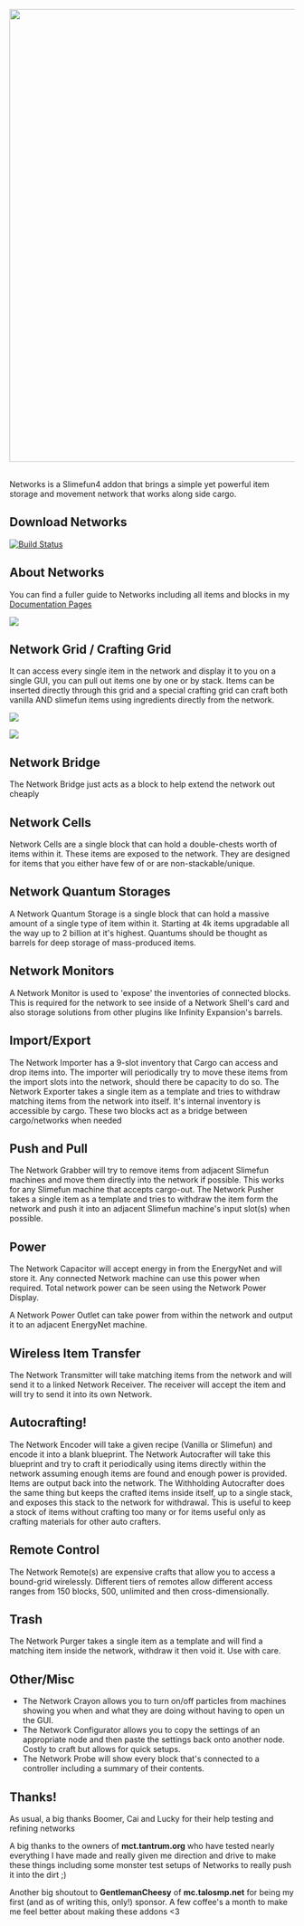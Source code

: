 <p align="center">
<img width="800" src="https://github.com/Sefiraat/Networks/blob/master/images/logo/logo.svg"><br><br>
</p>

Networks is a Slimefun4 addon that brings a simple yet powerful item storage and movement network that works along side
cargo.

## Download Networks

[![Build Status](https://thebusybiscuit.github.io/builds/Sefiraat/Networks/master/badge.svg)](https://thebusybiscuit.github.io/builds/Sefiraat/Networks/master)

## About Networks

You can find a fuller guide to Networks including all items and blocks in
my [Documentation Pages](https://sefiraat.gitbook.io/docs/)

![](https://github.com/Sefiraat/Networks/blob/master/images/wiki/setup.png?raw=true)

## Network Grid / Crafting Grid

It can access every single item in the network and display it to you on a single GUI, you can pull out items one by one
or by stack. Items can be inserted directly through this grid and a special crafting grid can craft both vanilla AND
slimefun items using ingredients directly from the network.

![](https://github.com/Sefiraat/Networks/blob/master/images/wiki/grid.png?raw=true)

![](https://github.com/Sefiraat/Networks/blob/master/images/wiki/grid_crafting.png?raw=true)

## Network Bridge

The Network Bridge just acts as a block to help extend the network out cheaply

## Network Cells

Network Cells are a single block that can hold a double-chests worth of items within it. These items are exposed to the
network. They are designed for items that you either have few of or are non-stackable/unique.

## Network Quantum Storages

A Network Quantum Storage is a single block that can hold a massive amount of a single type of item within it. Starting
at 4k items upgradable all the way up to 2 billion at it's highest. Quantums should be thought as barrels for deep
storage of mass-produced items.

## Network Monitors

A Network Monitor is used to 'expose' the inventories of connected blocks. This is required for the network to see
inside of a Network Shell's card and also storage solutions from other plugins like Infinity Expansion's barrels.

## Import/Export

The Network Importer has a 9-slot inventory that Cargo can access and drop items into. The importer will periodically
try to move these items from the import slots into the network, should there be capacity to do so. The Network Exporter
takes a single item as a template and tries to withdraw matching items from the network into itself. It's internal
inventory is accessible by cargo. These two blocks act as a bridge between cargo/networks when needed

## Push and Pull

The Network Grabber will try to remove items from adjacent Slimefun machines and move them directly into the network if
possible. This works for any Slimefun machine that accepts cargo-out. The Network Pusher takes a single item as a
template and tries to withdraw the item form the network and push it into an adjacent Slimefun machine's input slot(s)
when possible.

## Power

The Network Capacitor will accept energy in from the EnergyNet and will store it. Any connected Network machine can use
this power when required. Total network power can be seen using the Network Power Display.

A Network Power Outlet can take power from within the network and output it to an adjacent EnergyNet machine.

## Wireless Item Transfer

The Network Transmitter will take matching items from the network and will send it to a linked Network Receiver. The
receiver will accept the item and will try to send it into its own Network.

## Autocrafting!

The Network Encoder will take a given recipe (Vanilla or Slimefun) and encode it into a blank blueprint. The Network
Autocrafter will take this blueprint and try to craft it periodically using items directly within the network assuming
enough items are found and enough power is provided. Items are output back into the network. The Withholding Autocrafter
does the same thing but keeps the crafted items inside itself, up to a single stack, and exposes this stack to the
network for withdrawal. This is useful to keep a stock of items without crafting too many or for items useful only as
crafting materials for other auto crafters.

## Remote Control

The Network Remote(s) are expensive crafts that allow you to access a bound-grid wirelessly. Different tiers of remotes
allow different access ranges from 150 blocks, 500, unlimited and then cross-dimensionally.

## Trash

The Network Purger takes a single item as a template and will find a matching item inside the network, withdraw it then
void it. Use with care.

## Other/Misc

- The Network Crayon allows you to turn on/off particles from machines showing you when and what they are doing without
  having to open un the GUI.
- The Network Configurator allows you to copy the settings of an appropriate node and then paste the settings back onto
  another node. Costly to craft but allows for quick setups.
- The Network Probe will show every block that's connected to a controller including a summary of their contents.

## Thanks!

As usual, a big thanks Boomer, Cai and Lucky for their help testing and refining networks

A big thanks to the owners of **mct.tantrum.org** who have tested nearly everything I have made and really given me
direction and drive to make these things including some monster test setups of Networks to really push it into the dirt
;)

Another big shoutout to **GentlemanCheesy** of **mc.talosmp.net** for being my first (and as of writing this, only!)
sponsor. A few coffee's a month to make me feel better about making these addons <3
